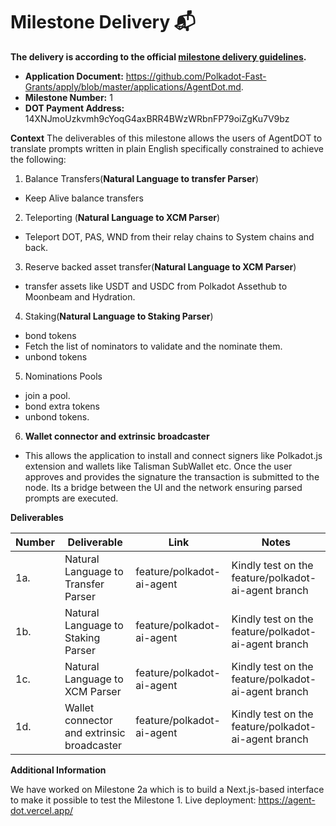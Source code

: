 # Milestone Delivery 📬

**The delivery is according to the official [milestone delivery guidelines](https://github.com/Polkadot-Fast-Grants/delivery/blob/master/delivery-guidelines.md).**

* **Application Document:** https://github.com/Polkadot-Fast-Grants/apply/blob/master/applications/AgentDot.md.
* **Milestone Number:** 1
* **DOT Payment Address:** 14XNJmoUzkvmh9cYoqG4axBRR4BWzWRbnFP79oiZgKu7V9bz

**Context**
The deliverables of this milestone allows the users of AgentDOT to translate prompts written in plain English specifically constrained to achieve the following:

 1. Balance Transfers(**Natural Language to transfer Parser**)
   * Keep Alive balance transfers
 2. Teleporting (**Natural Language to XCM Parser**)
  * Teleport DOT, PAS, WND from their relay chains to System chains and back.
 3. Reserve backed asset transfer(**Natural Language to XCM Parser**)
  * transfer assets like USDT and USDC from Polkadot Assethub to Moonbeam and Hydration.
 4. Staking(**Natural Language to Staking Parser**)
  * bond tokens
  * Fetch the list of nominators to validate and the nominate them.
  * unbond tokens
 5. Nominations Pools
  * join a pool.
  * bond extra tokens
  * unbond tokens.
 6. **Wallet connector and extrinsic broadcaster**
  * This allows the application to install and connect signers like Polkadot.js extension and wallets like Talisman SubWallet etc. Once the user approves and provides the signature the transaction is submitted to the node. Its a bridge between the UI and the network ensuring parsed prompts are executed.

**Deliverables**

| Number | Deliverable | Link | Notes |
| ------------- | ------------- | ------------- |------------- |
| 1a. | Natural Language to Transfer Parser |feature/polkadot-ai-agent|Kindly test on the feature/polkadot-ai-agent branch|
| 1b.  | Natural Language to Staking Parser |feature/polkadot-ai-agent|Kindly test on the feature/polkadot-ai-agent branch|
| 1c.  | Natural Language to XCM Parser |feature/polkadot-ai-agent|Kindly test on the feature/polkadot-ai-agent branch|
| 1d.  | Wallet connector and extrinsic broadcaster |feature/polkadot-ai-agent|Kindly test on the feature/polkadot-ai-agent branch |

**Additional Information**

We have worked on Milestone 2a which is to build a Next.js-based interface to make it possible to test the Milestone 1.
Live deployment: https://agent-dot.vercel.app/
